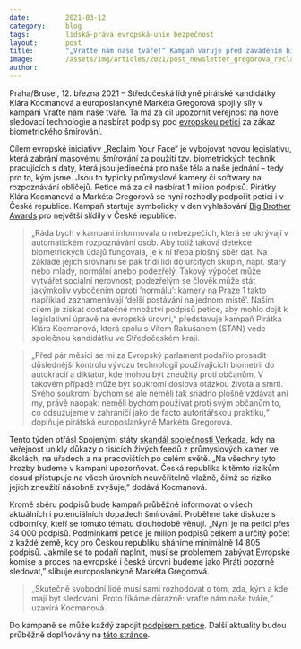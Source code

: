 ```yaml
---
date:         2021-03-12
category:     blog
tags:         lidská-práva evropská-unie bezpečnost
layout:       post
title:        "„Vraťte nám naše tváře!“ Kampaň varuje před zaváděním biometrického šmírování"
image:        /assets/img/articles/2021/post_newsletter_gregorova_reclaim_face.png
author:       
---
```


Praha/Brusel, 12. března 2021 – Středočeská lídryně pirátské kandidátky Klára Kocmanová a europoslankyně Markéta Gregorová spojily síly v kampani Vraťte nám naše tváře. Ta má za cíl upozornit veřejnost na nové sledovací technologie a nasbírat podpisy pod [evropskou petici](https://reclaimyourface.eu/) za zákaz biometrického šmírování.

Cílem evropské iniciativy „Reclaim Your Face“ je vybojovat novou legislativu, která zabrání masovému šmírování za použití tzv. biometrických technik pracujících s daty, která jsou jedinečná pro naše těla a naše jednání – tedy pro to, kým jsme. Jsou to typicky průmyslové kamery či softwary na rozpoznávání obličejů. Petice má za cíl nasbírat 1 milion podpisů. Pirátky Klára Kocmanová a Markéta Gregorová se nyní rozhodly podpořit petici i v České republice. Kampaň startuje symbolicky v den vyhlašování [Big Brother Awards](https://bigbrotherawards.cz/) pro největší slídily v České republice.

> „Ráda bych v kampani informovala o nebezpečích, která se ukrývají v automatickém rozpoznávání osob. Aby totiž taková detekce biometrických údajů fungovala, je k ní třeba plošný sběr dat. Na základě jejich srovnání se pak třídí lidi do určitých skupin, např. starý nebo mladý, normální anebo podezřelý. Takový výpočet může vytvářet sociální nerovnost; podezřelým se člověk může stát jakýmkoliv vybočením oproti ‘normálu’: kamery na Praze 1 takto například zaznamenávají ‘delší postávání na jednom místě’. Naším cílem je získat dostatečné množství podpisů petice, aby mohlo dojít k legislativní úpravě na evropské úrovni,“ představuje kampaň Pirátka Klára Kocmanová, která spolu s Vítem Rakušanem (STAN) vede společnou kandidátku ve Středočeském kraji.

> „Před pár měsíci se mi za Evropský parlament podařilo prosadit důslednější kontrolu vývozu technologií používajících biometrii do autokracií a diktatur, kde mohou být zneužity proti občanům. V takovém případě může být soukromí doslova otázkou života a smrti. Svého soukromí bychom se ale neměli tak snadno plošně vzdávat ani my, právě naopak: neměli bychom používat proti svým občanům to, co odsuzujeme v zahraničí jako de facto autoritářskou praktiku,“ doplňuje pirátská europoslankyně Markéta Gregorová. 

Tento týden otřásl Spojenými státy [skandál společnosti Verkada](https://www.vice.com/en/article/wx83bz/verkada-hacked-facial-recognition-customers), kdy na veřejnost unikly důkazy o tisících živých feedů z průmyslových kamer ve školách, na úřadech a na pracovištích po celém světě. „Na všechny tyto hrozby budeme v kampani upozorňovat. Česká republika k těmto rizikům dosud přistupuje na všech úrovních neuvěřitelně vlažně, čímž se riziko jejich zneužití násobně zvyšuje,” dodává Kocmanová.

Kromě sběru podpisů bude kampaň průběžně informovat o všech aktuálních i potenciálních dopadech šmírování. Proběhne také diskuze s odborníky, kteří se tomuto tématu dlouhodobě věnují. „Nyní je na petici přes 34 000 podpisů. Podmínkami petice je milion podpisů celkem a určitý počet z každé země, kdy pro Českou republiku sháníme minimálně 14 805 podpisů. Jakmile se to podaří naplnit, musí se problémem zabývat Evropské komise a proces na evropské i české úrovni budeme jako Piráti pozorně sledovat,” slibuje europoslankyně Markéta Gregorová.

> „Skutečně svobodní lidé musí sami rozhodovat o tom, zda, kým a kde mají být sledováni. Proto říkáme důrazně: vraťte nám naše tváře,“ uzavírá Kocmanová. 

Do kampaně se může každý zapojit [podpisem petice](https://reclaimyourface.eu/cs/). Další aktuality budou průběžně doplňovány na [této stránce](https://zo.pirati.cz/tvare/).
